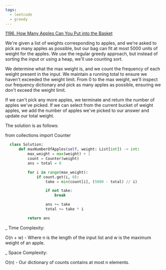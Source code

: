 ```yaml
---
tags:
  - leetcode
  - greedy
---
```


<a href="https://leetcode.com/problems/how-many-apples-can-you-put-into-the-basket/">
1196. How Many Apples Can You Put into the Basket</a>

We're given a list of weights corresponding to apples, and we're asked to pick
as many apples as possible, but our bag can fit at most 5000 units of weight for
the apples. We use the regular greedy approach, but instead of sorting the input
or using a heap, we'll use counting sort.

We determine what the max weight is, and we count the frequency of each weight
present in the input. We maintain a running total to ensure we haven't exceeded
the weight limit. From 0 to the max weight, we'll inspect our frequency
dictionary and pick as many apples as possible, ensuring we don't exceed the
weight limit.

If we can't pick any more apples, we terminate and return the number of apples
we've picked. If we can select from the current bucket of weight apples, we add
the number of apples we've picked to our answer and update our total weight.

The solution is as follows:

from collections import Counter

```python
  class Solution:
      def maxNumberOfApples(self, weight: List[int]) -> int:
          max_weight = max(weight) + 1
          count = Counter(weight)
          ans = total = 0

          for i in range(max_weight):
              if count.get(i, 0):
                  take = min(count[i], (5000 - total) // i)

                  if not take:
                      break

                  ans += take
                  total += take * i

          return ans
```

\_ Time Complexity:

O(n + w) - Where n is the length of the input list and w is the maximum weight
of an apple.

\_ Space Complexity:

O(n) - Our dictionary of counts contains at most n elements.
